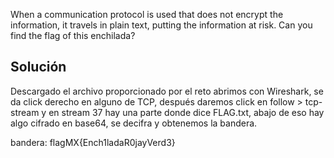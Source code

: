 When a communication protocol is used that does not encrypt the information, it travels in plain text, putting the information at risk. Can you find the flag of this enchilada?

## Solución
Descargado el archivo proporcionado por el reto abrimos con Wireshark, se da click derecho en alguno de TCP, después daremos click en follow > tcp-stream y en stream 37 hay una parte donde dice FLAG.txt, abajo de eso hay algo cifrado en base64, se decifra y obtenemos la bandera.

bandera:
flagMX{Ench1ladaR0jayVerd3}